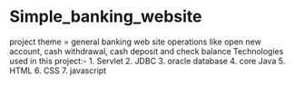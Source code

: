 # Simple_banking_website
project theme = general banking web site operations like open new account, cash withdrawal, cash deposit and check balance  Technologies used in this project:- 1. Servlet 2. JDBC 3. oracle database 4. core Java 5. HTML 6. CSS 7. javascript
